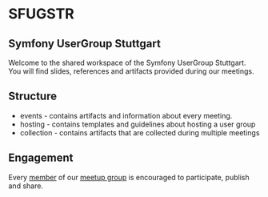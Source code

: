# SFUGSTR
## Symfony UserGroup Stuttgart

Welcome to the shared workspace of the Symfony UserGroup Stuttgart.
You will find slides, references and artifacts provided during our meetings.

## Structure
* events - contains artifacts and information about every meeting.
* hosting - contains templates and guidelines about hosting a user group
* collection - contains artifacts that are collected during multiple meetings

## Engagement
Every [member](https://www.meetup.com/de-DE/sfugstr/members/) of our [meetup group](https://www.meetup.com/de-DE/sfugstr/) is encouraged to participate, publish and share. 
